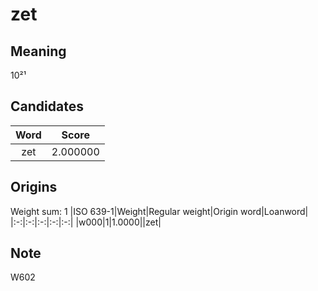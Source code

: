 # zet

## Meaning

10²¹

## Candidates

|Word|Score|
|:-:|:-:|
|zet|2.000000|

## Origins

Weight sum: 1
|ISO 639-1|Weight|Regular weight|Origin word|Loanword|
|:-:|:-:|:-:|:-:|:-:|
|w000|1|1.0000||zet|

## Note

W602
